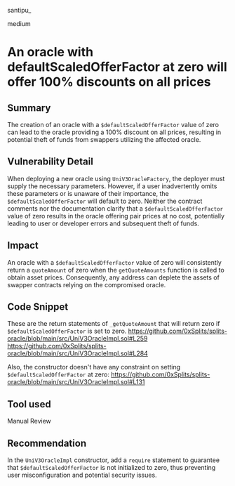 santipu_

medium

# An oracle with defaultScaledOfferFactor at zero will offer 100% discounts on all prices

## Summary
The creation of an oracle with a `$defaultScaledOfferFactor` value of zero can lead to the oracle providing a 100% discount on all prices, resulting in potential theft of funds from swappers utilizing the affected oracle.

## Vulnerability Detail
When deploying a new oracle using `UniV3OracleFactory`, the deployer must supply the necessary parameters. However, if a user inadvertently omits these parameters or is unaware of their importance, the `$defaultScaledOfferFactor` will default to zero. Neither the contract comments nor the documentation clarify that a `$defaultScaledOfferFactor` value of zero results in the oracle offering pair prices at no cost, potentially leading to user or developer errors and subsequent theft of funds.

## Impact
An oracle with a `$defaultScaledOfferFactor` value of zero will consistently return a `quoteAmount` of zero when the `getQuoteAmounts` function is called to obtain asset prices. Consequently, any address can deplete the assets of swapper contracts relying on the compromised oracle.

## Code Snippet
These are the return statements of `_getQuoteAmount` that will return zero if `$defaultScaledOfferFactor` is set to zero. 
https://github.com/0xSplits/splits-oracle/blob/main/src/UniV3OracleImpl.sol#L259
https://github.com/0xSplits/splits-oracle/blob/main/src/UniV3OracleImpl.sol#L284

Also, the constructor doesn't have any constraint on setting `$defaultScaledOfferFactor` at zero:
https://github.com/0xSplits/splits-oracle/blob/main/src/UniV3OracleImpl.sol#L131

## Tool used

Manual Review

## Recommendation
In the `UniV3OracleImpl` constructor, add a `require` statement to guarantee that `$defaultScaledOfferFactor` is not initialized to zero, thus preventing user misconfiguration and potential security issues.